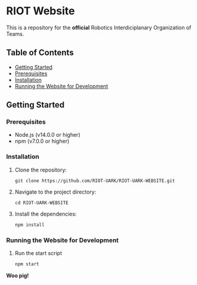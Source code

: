 # RIOT Website

This is a repository for the **official** Robotics Interdiciplanary Organization of Teams.

## Table of Contents

-   [Getting Started](#getting-started)
-   [Prerequisites](#prerequisites)
-   [Installation](#installation)
-   [Running the Website for Development](#running-the-website-for-development)

## Getting Started

### Prerequisites

-   Node.js (v14.0.0 or higher)
-   npm (v7.0.0 or higher)

### Installation

1. Clone the repository:

    ```
    git clone https://github.com/RIOT-UARK/RIOT-UARK-WEBSITE.git
    ```

2. Navigate to the project directory:
    ```
    cd RIOT-UARK-WEBSITE
    ```
3. Install the dependencies:
    ```bash
    npm install
    ```

### Running the Website for Development

1. Run the start script
    ```bash
    npm start
    ```

**Woo pig!**
